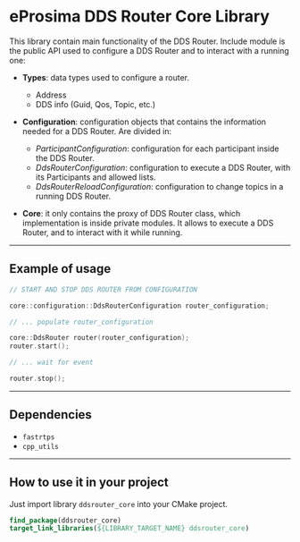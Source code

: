 # eProsima DDS Router Core Library

This library contain main functionality of the DDS Router.
Include module is the public API used to configure a DDS Router and to interact with a running one:

* **Types**: data types used to configure a router.
  * Address
  * DDS info (Guid, Qos, Topic, etc.)

* **Configuration**: configuration objects that contains the information needed for a DDS Router. Are divided in:
  * *ParticipantConfiguration*: configuration for each participant inside the DDS Router.
  * *DdsRouterConfiguration*: configuration to execute a DDS Router, with its Participants and allowed lists.
  * *DdsRouterReloadConfiguration*: configuration to change topics in a running DDS Router.

* **Core**: it only contains the proxy of DDS Router class, which implementation is inside private modules.
  It allows to execute a DDS Router, and to interact with it while running.

---

## Example of usage

```cpp
// START AND STOP DDS ROUTER FROM CONFIGURATION

core::configuration::DdsRouterConfiguration router_configuration;

// ... populate router_configuration

core::DdsRouter router(router_configuration);
router.start();

// ... wait for event

router.stop();
```

---

## Dependencies

* `fastrtps`
* `cpp_utils`

---

## How to use it in your project

Just import library `ddsrouter_core` into your CMake project.

```cmake
find_package(ddsrouter_core)
target_link_libraries(${LIBRARY_TARGET_NAME} ddsrouter_core)
```
